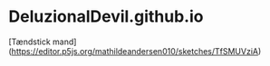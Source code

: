 # DeluzionalDevil.github.io

[Tændstick mand] (https://editor.p5js.org/mathildeandersen010/sketches/TfSMUVziA)
